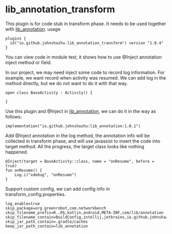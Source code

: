 # lib_annotation_transform
This plugin is for code stub in transform phase. It
needs to be used together with [lib_annotation](https://github.com/johnshazhu/lib_annotation).
usage
```
plugins {
  id("io.github.johnshazhu.lib_annotation_transform") version "1.0.4"
}
```
You can view code in module test, it shows how to use @Inject annotation
inject method or field.

In our project, we may need inject some code to record log information. 
For example, we want record when activity was resumed. We can add log in
the method directly, but we do not want to do it with that way.
```
open class BaseActivity : Activity() {

}
```

Use this plugin and @Inject in [lib_annotation](https://github.com/johnshazhu/lib_annotation), 
 we can do it in the way as follows:
```
implementation("io.github.johnshazhu:lib_annotation:1.0.1")
```
Add @Inject annotation in the log method, the annotation info will be collected in transform phase, and will use
javassist to insert the code into target method. All the progress, the target class looks like nothing happened.
```
@Inject(target = BaseActivity::class, name = "onResume", before = true)
fun onResume() {
    Log.i("xdebug", "onResume")
}
```
Support custom config, we can add config info in transform_config.properties.
```
log_enable=true
skip_package=org.greenrobot,com.networkbench
skip_filename_prefix=R.,R$,kotlin,android,META-INF,com/lib/annotation
skip_filename_contain=BuildConfig,intellij,jetbrains,io.github.johnshazhu
skip_jar_path_contain=.gradle/caches
keep_jar_path_contain=lib_annotation
```
